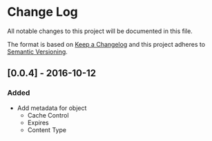 # Change Log

All notable changes to this project will be documented in this file.

The format is based on [Keep a Changelog](http://keepachangelog.com/) 
and this project adheres to [Semantic Versioning](http://semver.org/).

## [0.0.4] - 2016-10-12

### Added

- Add metadata for object
  - Cache Control
  - Expires
  - Content Type
